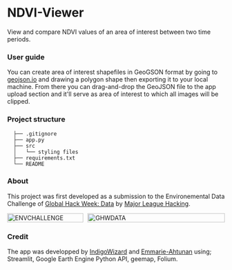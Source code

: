 # NDVI-Viewer

View and compare NDVI values of an area of interest between two time periods.

### User guide

You can create area of interest shapefiles in GeoGSON format by going to [geojson.io](geojson.io) and drawing a polygon shape then exporting it to your local machine. From there you can drag-and-drop the GeoJSON file to the app upload section and it'll serve as area of interest to which all images will be clipped.

### Project structure

```
  ├── .gitignore
  ├── app.py
  ├── src
  │   └── styling files
  ├── requirements.txt
  └── README
```


### About

This project was first developed as a submission to the Environemental Data Challenge of [Global Hack Week: Data](https://ghw.mlh.io/) by [Major League Hacking](https://github.com/MLH). 


<div style="display: flex; width: 100%;">
    <div style="flex: 22%; margin-right:5px;">
        <img src="https://cdn.discordapp.com/attachments/1134523742245097482/1137799138541580381/image.png" alt="ENVCHALLENGE" style="width:100%; height:auto;">
    </div>
    <div style="flex: 50%; margin-left:5px;">
        <img src="https://user-images.githubusercontent.com/57787993/258729929-52b7e6da-aa73-4ebb-914d-ea22df58acd4.png" alt="GHWDATA" style="width:100%; height:auto;">
    </div>
</div>

### Credit

The app was developped by [IndigoWizard](https://github.com/IndigoWizard) and [Emmarie-Ahtunan](https://github.com/Emmarie-Ahtunan) using; Streamlit, Google Earth Engine Python API, geemap, Folium.